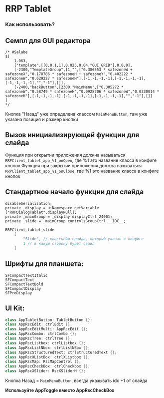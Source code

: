 # RRP Tablet

### Как использовать?

## Семпл для GUI редактора
```
/* #Salabe
$[
	1.063,
	["template",[[0,0,1,1],0.025,0.04,"GUI_GRID"],0,0,0],
	[-2300,"TemplateGroup",[1,"",["0.386553 * safezoneW + safezoneX","0.178786 * safezoneH + safezoneY","0.402222 * safezoneW","0.629227 * safezoneH"],[-1,-1,-1,-1],[-1,-1,-1,-1],[-1,-1,-1,-1],"","-1"],[]],
	[-2400,"backButton",[2300,"MainMenu",["0.305272 * safezoneW","0.58749 * safezoneH","0.0928206 * safezoneW","0.0330014 * safezoneH"],[-1,-1,-1,-1],[-1,-1,-1,-1],[-1,-1,-1,-1],"","-1"],[]]
]
*/
```

Кнопка "Назад" уже определена классом `MainMenuButton`, там уже указана позиция и размер кнопки

## Вызов инициализирующей функции для слайда

Функция при открытии приложения должна называться `RRPClient_tablet_app_%1_onOpen`, где %1 это название класса в конфиге кнопок
Функция при закрытии приложения должна называться `RRPClient_tablet_app_%1_onClose`, где %1 это название класса в конфиге кнопок

## Стандартное начало функции для слайда

```
disableSerialization;
private _display = uiNamespace getVariable ["RRPDialogTablet",displayNull];
private _mainGroup = _display displayCtrl 24001;
private _slide = _mainGroup controlsGroupCtrl __IDC__;
```

``` cpp
RRPClient_tablet_slide 
    [
        "Slide", // класснейм слайда, который указан в конфиге
        1 // в какую сторону будет свайп 
    ]
```

## Шрифты для планшета:
```
SFCompactTextItalic
SFCompactText
SFCompactTextBold
SFCompactDisplay
SFProDisplay
```
## UI Kit:
``` CPP
class AppTabletButton: TabletButton {};
class AppRscEdit: ctrlEdit {};
class AppRscEditMulti: AppRscEdit {};
class AppRscCombo: ctrlCombo {};
class AppRscTree: ctrlTree {};
class AppRscListbox: ctrlListbox {};
class AppRscListNbox: ctrlListNBox {};
class AppRscStructuredText: ctrlStructuredText {};
class AppRscXListBox: ctrlXListbox {};
class AppRscMap: RscMapControl {};
class AppRscCheckBox: ctrlCheckbox {};
class AppRscXSlider: RscXSliderH {};
```
Кнопка Назад = `MainMenuButton`, всегда указывать idc +1 от слайда 

**Используйте AppToggle вместо AppRscCheckBox**
